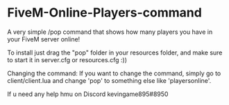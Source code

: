 # FiveM-Online-Players-command
A very simple /pop command that shows how many players you have in your FiveM server online! 

To install just drag the "pop" folder in your resources folder, and make sure to start it in server.cfg or resources.cfg :)) 

Changing the command:
If you want to change the command, simply go to client/client.lua 
and change 'pop' to something else like 'playersonline'.  




If u need any help hmu on Discord kevingame895#8950 

